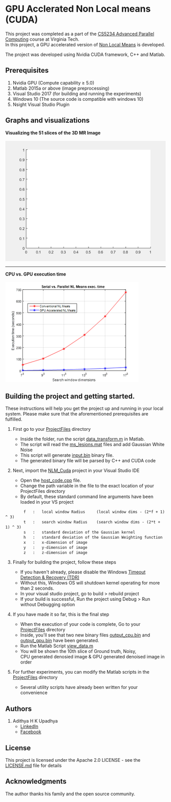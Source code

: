 # GPU Acclerated Non Local means (CUDA)

This project was completed as a part of the [CS5234 Advanced Parallel Computing](https://www.cs.vt.edu/graduate/courses/CS5234) course at Virginia Tech.<br/>
In this project, a GPU accelerated version of [Non Local Means](Non%20Local%20Means%20Paper.pdf) is developed.

The project was developed using Nvidia CUDA framework, C++ and Matlab.

## Prerequisites

1. Nvidia GPU (Compute capability ≥ 5.0)
2. Matlab 2015a or above (image preprocessing)
3. Visual Studio 2017 (for building and running the experiments)
4. Windows 10 (The source code is compatible with windows 10)
5. Nsight Visual Studio Plugin

## Graphs and visualizations

<strong>Visualizing the 51 slices of the 3D MR Image</strong><br/><br/>
<img src="https://github.com/hkuadithya/GPU-non-local-means/blob/master/Extras/myfile.gif" width="600">
<br/><hr/>
<strong>CPU vs. GPU execution time</strong><br/><br/>
![Graphical representation](Extras/GPU_vs_CPU.png)
<br/>

## Building the project and getting started.

These instructions will help you get the project up and running in your local system. 
Please make sure that the aforementioned prerequisites are fulfilled.

1. First go to your [ProjectFiles](ProjectFiles) directory
	- Inside the folder, run the script [data_transform.m](ProjectFiles/data_transform.m) in Matlab.
	- The script will read the [ms_lesions.mat](ProjectFiles/ms_lesions.m) files and add Gaussian White Noise
	- This script will generate <a href="https://github.com/hkuadithya/GPU-non-local-means/blob/master/ProjectFiles/input.bin">input.bin</a> binary file.
	- The generated binary file will be parsed by C++ and CUDA code

2. Next, import the [NLM_Cuda](NLM_Cuda) project in your Visual Studio IDE 
	- Open the [host_code.cpp](NLM_Cuda/NLM_Cuda/host_code.cpp) file.
	- Change the path variable in the file to the exact location of your ProjectFiles directory
	- By default, these standard command line arguments have been loaded in your VS project

```
		f	:	local window Radius 	(local window dims - (2*f + 1) ^ 3)
		t	:	search window Radius	(search window dims - (2*t + 1) ^ 3)
		s	:	standard deviation of the Gaussian kernel
		h	:	standard deviation of the Gaussian Weighting function
		x	:	x-dimension of image
		y	:	y-dimension of image
		z	:	z-dimension of image
```
	
3. Finally for building the project, follow these steps
	- If you haven't already, please disable the Windows [Timeout Detection & Recovery (TDR)](http://developer.download.nvidia.com/NsightVisualStudio/2.2/Documentation/UserGuide/HTML/Content/Timeout_Detection_Recovery.htm)
	- Without this, Windows OS will shutdown kernel operating for more than 2 seconds.
	- In your visual studio project, go to build > rebuild project
	- If your build is successful, Run the project using Debug > Run without Debugging option

4. If you have made it so far, this is the final step
	- When the execution of your code is complete, Go to your [ProjectFiles](ProjectFiles) directory
	- Inside, you'll see that two new binary files [output_cpu.bin](ProjectFiles/output_cpu.bin) and [output_gpu.bin](ProjectFiles/output_gpu.bin) have been generated.
	- Run the Matlab Script [view_data.m](ProjectFiles/view_data.m)
	- You will be shown the 10th slice of Ground truth, Noisy, <br/>CPU generated denosied image & GPU generated denoised image in order
	
5. For further experiments, you can modify the Matlab scripts in the [ProjectFiles](ProjectFiles) directory
	- Several utility scripts have already been written for your convenience


## Authors

1. Adithya H K Upadhya
  	- [LinkedIn](https://in.linkedin.com/in/adithya-upadhya-2021b582)
  	- [Facebook](https://www.facebook.com/hkuadithya)


## License

This project is licensed under the Apache 2.0 LICENSE - see the [LICENSE.md](LICENSE.md) file for details

## Acknowledgments

The author thanks his family and the open source community.
